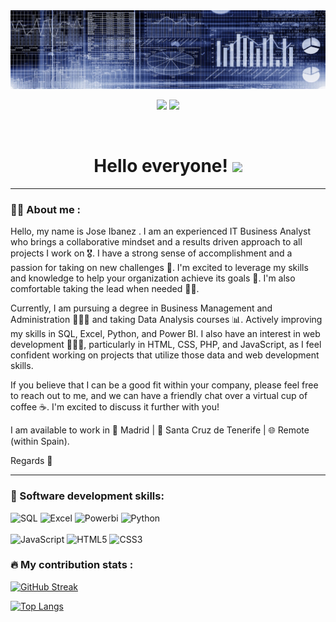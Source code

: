 <div id="header" align="center">
  <img src="https://github.com/joseibanezlujan/joseibanezlujan/blob/main/banner.png" width="800"/>
</div>

<div id="badges" align="center">

[![](https://img.shields.io/badge/Website-yelow?style=for-the-badge&logo=medium&logoColor=white)](https://www.joseibanezlujan.com/)
[![](https://img.shields.io/badge/LinkedIn-0077B5?style=for-the-badge&logo=linkedin&logoColor=white)](https://www.linkedin.com/in/jeil/) 
  
 
 <div id="badges" align="center">
  <img src="https://visitor-badge-reloaded.herokuapp.com/badge?page_id=joseibanezlujan.joseibanezlujan&color=00cf00" alt=""/>
   
   <h1>
  Hello everyone! 
  <img src="https://thumbs.gfycat.com/ClutteredGaseousFlee-size_restricted.gif" width="100px"/>
</h1>

---
 <div id="header" align="left">

### :man_technologist: About me :

Hello, my name is Jose Ibanez . I am an experienced IT Business Analyst who brings a collaborative mindset and a results driven approach to all projects I work on 🎖️. I have a strong sense of accomplishment and a passion for taking on new challenges 💪.  I'm excited to leverage my skills and knowledge to help your organization achieve its goals 🎯.  I'm also comfortable taking the lead when needed 🦸‍♂️.

Currently, I am pursuing a degree in Business Management and Administration 👨🏻‍🎓 and taking Data Analysis courses 📊.  Actively improving my skills in SQL, Excel, Python, and Power BI. I also have an interest in web development 👨🏻‍💻, particularly in HTML, CSS, PHP, and JavaScript, as I feel confident working on projects that utilize those data and web development skills.

If you believe that I can be a good fit within your company, please feel free to reach out to me, and we can have a friendly chat over a virtual cup of coffee ☕.  I'm excited to discuss it further with you!

I am available to work in 📍 Madrid | 📍 Santa Cruz de Tenerife | 🌐 Remote (within Spain).

Regards 👋

---
   
 ### :memo: Software development skills:
<div id="header" align="left">
  <img src="https://img.shields.io/badge/SQL-6DB33F?style=for-the-badge&logo=mysql&logoColor=white" alt="SQL"/>
  </a>
 <img src="https://img.shields.io/badge/Excel-217346?style=for-the-badge&logo=microsoft-excel&logoColor=white" alt="Excel"/>
  </a>
 <img src="https://img.shields.io/badge/Power_BI-FFBE00?style=for-the-badge&logo=Power-BI&logoColor=white" alt="Powerbi"/>
  </a>  <img src="https://img.shields.io/badge/Python-3776AB?style=for-the-badge&logo=python&logoColor=yellow" alt="Python"/>
  </a>
  <br>
  <br>  
  <img src="https://img.shields.io/badge/JAVASCRIPT-FFBE00?style=for-the-badge&logo=javaScript&logoColor=white" alt="JavaScript"/>
  </a>
  <img src="https://img.shields.io/badge/HTML5-FF6347?style=for-the-badge&logo=html5&logoColor=white" alt="HTML5"/>
  </a>
  <img src="https://img.shields.io/badge/CSS3-3776AB?style=for-the-badge&logo=css3&logoColor=white" alt="CSS3"/>
  </a>  
</div>
  
 ### :fire: My contribution stats :

[![GitHub Streak](http://github-readme-streak-stats.herokuapp.com?user=joseibanezlujan&theme=dark&background=000000)](https://git.io/streak-stats)

[![Top Langs](https://github-readme-stats.vercel.app/api/top-langs/?username=joseibanezlujan&layout=compact&theme=vision-friendly-dark)](https://github.com/anuraghazra/github-readme-stats)
